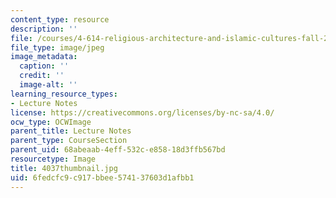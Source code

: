 ```yaml
---
content_type: resource
description: ''
file: /courses/4-614-religious-architecture-and-islamic-cultures-fall-2002/6fedcfc9c917bbee574137603d1afbb1_4037thumbnail.jpg
file_type: image/jpeg
image_metadata:
  caption: ''
  credit: ''
  image-alt: ''
learning_resource_types:
- Lecture Notes
license: https://creativecommons.org/licenses/by-nc-sa/4.0/
ocw_type: OCWImage
parent_title: Lecture Notes
parent_type: CourseSection
parent_uid: 68abeaab-4eff-532c-e858-18d3ffb567bd
resourcetype: Image
title: 4037thumbnail.jpg
uid: 6fedcfc9-c917-bbee-5741-37603d1afbb1
---
```

